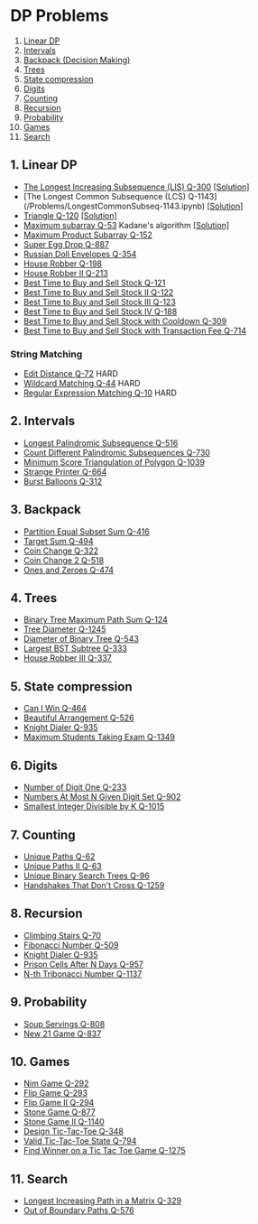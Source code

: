 # DP Problems

1. [Linear DP](#1-linear-dp)
2. [Intervals](#2-intervals)
3. [Backpack (Decision Making)](#3-backpack)
4. [Trees](#4-trees)
5. [State compression](#5-state-compression)
6. [Digits](#6-digits)
7. [Counting](#7-counting)
8. [Recursion](#8-recursion)
9. [Probability](#9-probability)
10. [Games](#10-games)
11. [Search](#11-search)

## 1. Linear DP
   - [The Longest Increasing Subsequence (LIS) Q-300](https://leetcode.com/problems/longest-increasing-subsequence) [\[Solution\]](/Problems/LongestIncSubseq-300.ipynb)
   - [The Longest Common Subsequence (LCS) Q-1143] (/Problems/LongestCommonSubseq-1143.ipynb) [\[Solution\]](https://leetcode.com/problems/longest-common-subsequence)
   - [Triangle Q-120](https://leetcode.com/problems/triangle)      [\[Solution\]](/Problems/Triangle-120.ipynb)
   - [Maximum subarray Q-53](https://leetcode.com/problems/maximum-subarray)     Kadane's algorithm    [\[Solution\]](/Problems/MaxSubarray-53.ipynb)
   - [Maximum Product Subarray Q-152](https://leetcode.com/problems/maximum-product-subarray) 
   - [Super Egg Drop Q-887](https://leetcode.com/problems/super-egg-drop)
   - [Russian Doll Envelopes Q-354](https://leetcode.com/problems/russian-doll-envelopes)
   - [House Robber Q-198](https://leetcode.com/problems/house-robber)
   - [House Robber II Q-213](https://leetcode.com/problems/house-robber-ii)
   - [Best Time to Buy and Sell Stock Q-121](https://leetcode.com/problems/best-time-to-buy-and-sell-stock)
   - [Best Time to Buy and Sell Stock II Q-122](https://leetcode.com/problems/best-time-to-buy-and-sell-stock-ii)
   - [Best Time to Buy and Sell Stock III Q-123](https://leetcode.com/problems/best-time-to-buy-and-sell-stock-iii)
   - [Best Time to Buy and Sell Stock IV Q-188](https://leetcode.com/problems/best-time-to-buy-and-sell-stock-iv)
   - [Best Time to Buy and Sell Stock with Cooldown Q-309](https://leetcode.com/problems/best-time-to-buy-and-sell-stock-with-cooldown)
   - [Best Time to Buy and Sell Stock with Transaction Fee Q-714](https://leetcode.com/problems/best-time-to-buy-and-sell-stock-with-transaction-fee)
### String Matching
   - [Edit Distance Q-72](https://leetcode.com/problems/edit-distance) HARD
   - [Wildcard Matching Q-44](https://leetcode.com/problems/wildcard-matching) HARD
   - [Regular Expression Matching Q-10](https://leetcode.com/problems/regular-expression-matching) HARD

## 2. Intervals
   - [Longest Palindromic Subsequence Q-516](https://leetcode.com/problems/longest-palindromic-subsequence)
   - [Count Different Palindromic Subsequences Q-730](https://leetcode.com/problems/count-different-palindromic-subsequences)
   - [Minimum Score Triangulation of Polygon Q-1039](https://leetcode.com/problems/minimum-score-triangulation-of-polygon)
   - [Strange Printer Q-664](https://leetcode.com/problems/strange-printer)
   - [Burst Balloons Q-312](https://leetcode.com/problems/burst-balloons)

## 3. Backpack
   - [Partition Equal Subset Sum Q-416](https://leetcode.com/problems/partition-equal-subset-sum)
   - [Target Sum  Q-494](https://leetcode.com/problems/target-sum)
   - [Coin Change Q-322](https://leetcode.com/problems/coin-change)
   - [Coin Change 2 Q-518](https://leetcode.com/problems/coin-change-2)
   - [Ones and Zeroes Q-474](https://leetcode.com/problems/ones-and-zeroes)

## 4. Trees
   - [Binary Tree Maximum Path Sum Q-124](https://leetcode.com/problems/binary-tree-maximum-path-sum)
   - [Tree Diameter Q-1245](https://leetcode.com/problems/tree-diameter)
   - [Diameter of Binary Tree Q-543](https://leetcode.com/problems/diameter-of-binary-tree)
   - [Largest BST Subtree Q-333](https://leetcode.com/problems/largest-bst-subtree)
   - [House Robber III Q-337](https://leetcode.com/problems/house-robber-iii)

## 5. State compression
   - [Can I Win Q-464](https://leetcode.com/problems/can-i-win)
   - [Beautiful Arrangement Q-526](https://leetcode.com/problems/beautiful-arrangement)
   - [Knight Dialer Q-935](https://leetcode.com/problems/knight-dialer)
   - [Maximum Students Taking Exam Q-1349](https://leetcode.com/problems/maximum-students-taking-exam)

## 6. Digits
   - [Number of Digit One Q-233](https://leetcode.com/problems/number-of-digit-one)
   - [Numbers At Most N Given Digit Set Q-902](https://leetcode.com/problems/numbers-at-most-n-given-digit-set)
   - [Smallest Integer Divisible by K Q-1015](https://leetcode.com/problems/smallest-integer-divisible-by-k)

## 7. Counting
   - [Unique Paths Q-62](https://leetcode.com/problems/unique-paths)
   - [Unique Paths II Q-63](https://leetcode.com/problems/unique-paths-ii)
   - [Unique Binary Search Trees Q-96](https://leetcode.com/problems/unique-binary-search-trees)
   - [Handshakes That Don't Cross Q-1259](https://leetcode.com/problems/handshakes-that-dont-cross)

## 8. Recursion
   - [Climbing Stairs Q-70](https://leetcode.com/problems/climbing-stairs)
   - [Fibonacci Number Q-509](https://leetcode.com/problems/fibonacci-number)
   - [Knight Dialer Q-935](https://leetcode.com/problems/knight-dialer)
   - [Prison Cells After N Days Q-957](https://leetcode.com/problems/prison-cells-after-n-days)
   - [N-th Tribonacci Number Q-1137](https://leetcode.com/problems/n-th-tribonacci-number)

## 9. Probability
   - [Soup Servings Q-808](https://leetcode.com/problems/soup-servings)
   - [New 21 Game Q-837](https://leetcode.com/problems/new-21-game)

## 10. Games
   - [Nim Game Q-292](https://leetcode.com/problems/nim-game)
   - [Flip Game Q-293](https://leetcode.com/problems/flip-game)
   - [Flip Game II Q-294](https://leetcode.com/problems/flip-game-ii)
   - [Stone Game Q-877](https://leetcode.com/problems/stone-game)
   - [Stone Game II Q-1140](https://leetcode.com/problems/stone-game-ii)
   - [Design Tic-Tac-Toe Q-348](https://leetcode.com/problems/design-tic-tac-toe)
   - [Valid Tic-Tac-Toe State Q-794](https://leetcode.com/problems/valid-tic-tac-toe-state)
   - [Find Winner on a Tic Tac Toe Game Q-1275](https://leetcode.com/problems/find-winner-on-a-tic-tac-toe-game)

## 11. Search
   - [Longest Increasing Path in a Matrix Q-329](https://leetcode.com/problems/longest-increasing-path-in-a-matrix/)
   - [Out of Boundary Paths Q-576](http://leetcode.com/problems/out-of-boundary-paths/)

